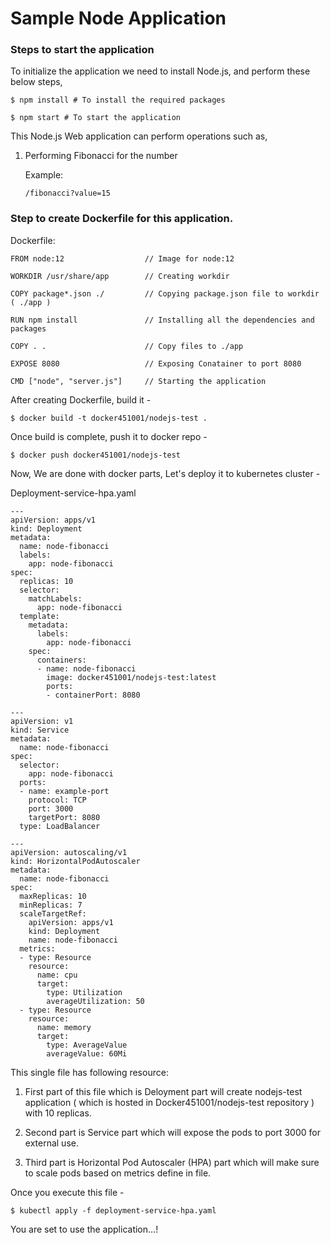 # Sample Node Application

### Steps to start the application

To initialize the application we need to install Node.js, and perform these below steps,

```script
$ npm install # To install the required packages

$ npm start # To start the application
```

This Node.js Web application can perform operations such as,

1. Performing Fibonacci for the number

   Example:

    ```script
   /fibonacci?value=15
    ```
    
 ### Step to create Dockerfile for this application.
 
   Dockerfile:

    FROM node:12                  // Image for node:12

    WORKDIR /usr/share/app        // Creating workdir

    COPY package*.json ./         // Copying package.json file to workdir ( ./app )
    
    RUN npm install               // Installing all the dependencies and packages 

    COPY . .                      // Copy files to ./app

    EXPOSE 8080                   // Exposing Conatainer to port 8080

    CMD ["node", "server.js"]     // Starting the application

After creating Dockerfile, build it - 
```script
$ docker build -t docker451001/nodejs-test . 
```
Once build is complete, push it to docker repo - 
```script
$ docker push docker451001/nodejs-test
```
Now, We are done with docker parts, Let's deploy it to kubernetes cluster -

   Deployment-service-hpa.yaml

```script
---
apiVersion: apps/v1
kind: Deployment
metadata:
  name: node-fibonacci
  labels:
    app: node-fibonacci
spec:
  replicas: 10
  selector:
    matchLabels:
      app: node-fibonacci
  template:
    metadata:
      labels:
        app: node-fibonacci
    spec:
      containers:
      - name: node-fibonacci
        image: docker451001/nodejs-test:latest
        ports:
        - containerPort: 8080

---
apiVersion: v1
kind: Service
metadata:
  name: node-fibonacci
spec:
  selector:
    app: node-fibonacci
  ports:
  - name: example-port
    protocol: TCP
    port: 3000
    targetPort: 8080
  type: LoadBalancer

---
apiVersion: autoscaling/v1
kind: HorizontalPodAutoscaler
metadata:
  name: node-fibonacci
spec:
  maxReplicas: 10
  minReplicas: 7
  scaleTargetRef:
    apiVersion: apps/v1
    kind: Deployment
    name: node-fibonacci
  metrics:
  - type: Resource
    resource:
      name: cpu
      target:
        type: Utilization
        averageUtilization: 50
  - type: Resource
    resource:
      name: memory
      target:
        type: AverageValue
        averageValue: 60Mi

```

This single file has following resource:

1) First part of this file which is Deloyment part will create nodejs-test application ( which is hosted in Docker451001/nodejs-test repository ) with 10 replicas.

2) Second part is Service part which will expose the pods to port 3000 for external use.

3) Third part is Horizontal Pod Autoscaler (HPA) part which will make sure to scale pods based on metrics define in file.

Once you execute this file - 
```script
$ kubectl apply -f deployment-service-hpa.yaml
```
You are set to use the application...!
